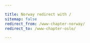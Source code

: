 ```yaml
---

title: Norway redirect with /
sitemap: false
redirect_from: /www-chapter-norway/
redirect_to: /www-chapter-oslo/

---
```

